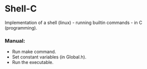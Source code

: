 # Shell-C
Implementation of a shell (linux) - running builtin commands - in C (programming).

### Manual:
* Run make command.
* Set constant variables (in Global.h).
* Run the executable.
